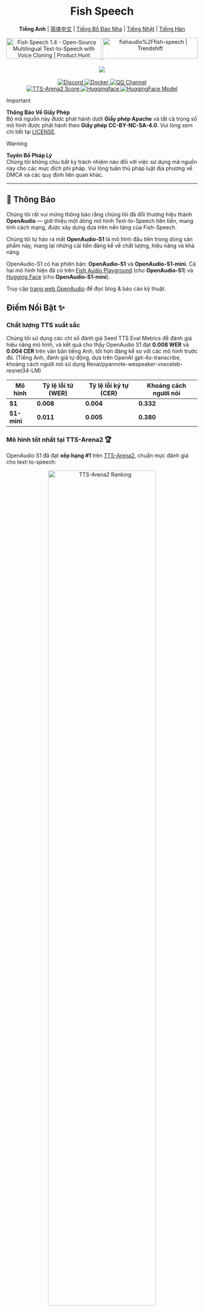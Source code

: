 <div align="center">
<h1>Fish Speech</h1>

**Tiếng Anh** | [简体中文](docs/README.zh.md) | [Tiếng Bồ Đào Nha](docs/README.pt-BR.md) | [Tiếng Nhật](docs/README.ja.md) | [Tiếng Hàn](docs/README.ko.md) <br>

<a href="https://www.producthunt.com/posts/fish-speech-1-4?embed=true&utm_source=badge-featured&utm_medium=badge&utm_souce=badge-fish&#0045;speech&#0045;1&#0045;4" target="_blank">
    <img src="https://api.producthunt.com/widgets/embed-image/v1/featured.svg?post_id=488440&theme=light" alt="Fish&#0032;Speech&#0032;1&#0046;4 - Open&#0045;Source&#0032;Multilingual&#0032;Text&#0045;to&#0045;Speech&#0032;with&#0032;Voice&#0032;Cloning | Product Hunt" style="width: 250px; height: 54px;" width="250" height="54" />
</a>
<a href="https://trendshift.io/repositories/7014" target="_blank">
    <img src="https://trendshift.io/api/badge/repositories/7014" alt="fishaudio%2Ffish-speech | Trendshift" style="width: 250px; height: 55px;" width="250" height="55"/>
</a>
<br>
</div>
<br>

<div align="center">
    <img src="https://count.getloli.com/get/@fish-speech?theme=asoul" /><br>
</div>

<br>

<div align="center">
    <a target="_blank" href="https://discord.gg/Es5qTB9BcN">
        <img alt="Discord" src="https://img.shields.io/discord/1214047546020728892?color=%23738ADB&label=Discord&logo=discord&logoColor=white&style=flat-square"/>
    </a>
    <a target="_blank" href="https://hub.docker.com/r/fishaudio/fish-speech">
        <img alt="Docker" src="https://img.shields.io/docker/pulls/fishaudio/fish-speech?style=flat-square&logo=docker"/>
    </a>
    <a target="_blank" href="https://pd.qq.com/s/bwxia254o">
      <img alt="QQ Channel" src="https://img.shields.io/badge/QQ-blue?logo=tencentqq">
    </a>
</div>

<div align="center">
    <a target="_blank" href="https://huggingface.co/spaces/TTS-AGI/TTS-Arena-V2">
      <img alt="TTS-Arena2 Score" src="https://img.shields.io/badge/TTS_Arena2-Rank_%231-gold?style=flat-square&logo=trophy&logoColor=white">
    </a>
    <a target="_blank" href="https://huggingface.co/spaces/fishaudio/fish-speech-1">
        <img alt="Huggingface" src="https://img.shields.io/badge/🤗%20-space%20demo-yellow"/>
    </a>
    <a target="_blank" href="https://huggingface.co/fishaudio/openaudio-s1-mini">
        <img alt="HuggingFace Model" src="https://img.shields.io/badge/🤗%20-models-orange"/>
    </a>
</div>

> [!IMPORTANT]
> **Thông Báo Về Giấy Phép**  
> Bộ mã nguồn này được phát hành dưới **Giấy phép Apache** và tất cả trọng số mô hình được phát hành theo **Giấy phép CC-BY-NC-SA-4.0**. Vui lòng xem chi tiết tại [LICENSE](LICENSE).

> [!WARNING]
> **Tuyên Bố Pháp Lý**  
> Chúng tôi không chịu bất kỳ trách nhiệm nào đối với việc sử dụng mã nguồn này cho các mục đích phi pháp. Vui lòng tuân thủ pháp luật địa phương về DMCA và các quy định liên quan khác.

---

## 🎉 Thông Báo

Chúng tôi rất vui mừng thông báo rằng chúng tôi đã đổi thương hiệu thành **OpenAudio** — giới thiệu một dòng mô hình Text-to-Speech tiên tiến, mang tính cách mạng, được xây dựng dựa trên nền tảng của Fish-Speech.

Chúng tôi tự hào ra mắt **OpenAudio-S1** là mô hình đầu tiên trong dòng sản phẩm này, mang lại những cải tiến đáng kể về chất lượng, hiệu năng và khả năng.

OpenAudio-S1 có hai phiên bản: **OpenAudio-S1** và **OpenAudio-S1-mini**. Cả hai mô hình hiện đã có trên [Fish Audio Playground](https://fish.audio) (cho **OpenAudio-S1**) và [Hugging Face](https://huggingface.co/fishaudio/openaudio-s1-mini) (cho **OpenAudio-S1-mini**).

Truy cập [trang web OpenAudio](https://openaudio.com/blogs/s1) để đọc blog & báo cáo kỹ thuật.

## Điểm Nổi Bật ✨

### **Chất lượng TTS xuất sắc**

Chúng tôi sử dụng các chỉ số đánh giá Seed TTS Eval Metrics để đánh giá hiệu năng mô hình, và kết quả cho thấy OpenAudio S1 đạt **0.008 WER** và **0.004 CER** trên văn bản tiếng Anh, tốt hơn đáng kể so với các mô hình trước đó. (Tiếng Anh, đánh giá tự động, dựa trên OpenAI gpt-4o-transcribe, khoảng cách người nói sử dụng Revai/pyannote-wespeaker-voxceleb-resnet34-LM)

| Mô hình | Tỷ lệ lỗi từ (WER) | Tỷ lệ lỗi ký tự (CER) | Khoảng cách người nói |
|-------|----------------------|---------------------------|------------------|
| **S1** | **0.008**  | **0.004**  | **0.332** |
| **S1-mini** | **0.011** | **0.005** | **0.380** |

### **Mô hình tốt nhất tại TTS-Arena2** 🏆

OpenAudio S1 đã đạt **xếp hạng #1** trên [TTS-Arena2](https://arena.speechcolab.org/), chuẩn mực đánh giá cho text-to-speech:

<div align="center">
    <img src="https://raw.githubusercontent.com/fishaudio/fish-speech/main/docs/assets/Elo.jpg" alt="TTS-Arena2 Ranking" style="width: 75%;" />
</div>

### **Điều khiển giọng nói**

OpenAudio S1 **hỗ trợ đa dạng cảm xúc, ngữ điệu và các ký hiệu đặc biệt** để tăng cường khả năng tổng hợp giọng nói:

- **Cảm xúc cơ bản**:
```
(angry) (sad) (excited) (surprised) (satisfied) (delighted) 
(scared) (worried) (upset) (nervous) (frustrated) (depressed)
(empathetic) (embarrassed) (disgusted) (moved) (proud) (relaxed)
(grateful) (confident) (interested) (curious) (confused) (joyful)
```

- **Cảm xúc nâng cao**:
```
(disdainful) (unhappy) (anxious) (hysterical) (indifferent) 
(impatient) (guilty) (scornful) (panicked) (furious) (reluctant)
(keen) (disapproving) (negative) (denying) (astonished) (serious)
(sarcastic) (conciliative) (comforting) (sincere) (sneering)
(hesitating) (yielding) (painful) (awkward) (amused)
```

- **Ký hiệu ngữ điệu**:
```
(in a hurry tone) (shouting) (screaming) (whispering) (soft tone)
```

- **Hiệu ứng âm thanh đặc biệt**:
```
(laughing) (chuckling) (sobbing) (crying loudly) (sighing) (panting)
(groaning) (crowd laughing) (background laughter) (audience laughing)
```

Bạn cũng có thể sử dụng Ha,ha,ha để điều khiển, còn rất nhiều trường hợp khác chờ bạn khám phá.

(Hỗ trợ tiếng Anh, tiếng Trung và tiếng Nhật hiện tại, nhiều ngôn ngữ khác sẽ sớm ra mắt!)

### **Hai Loại Mô Hình**

| Mô hình | Kích thước | Khả dụng | Tính năng |
|-------|------|--------------|----------|
| **S1** | 4B tham số | Có trên [fish.audio](fish.audio) | Mô hình đầy đủ tính năng |
| **S1-mini** | 0.5B tham số | Có trên huggingface [hf space](https://huggingface.co/spaces/fishaudio/openaudio-s1-mini) | Phiên bản rút gọn với các khả năng cốt lõi |

Cả S1 và S1-mini đều tích hợp học tăng cường trực tuyến từ phản hồi của con người (RLHF).

## **Tính năng**

1. **Zero-shot & Few-shot TTS:** Nhập mẫu giọng nói từ 10 đến 30 giây để tạo ra đầu ra TTS chất lượng cao. **Xem hướng dẫn chi tiết tại [Thực hành tốt nhất cho nhân bản giọng nói](https://docs.fish.audio/text-to-speech/voice-clone-best-practices).**

2. **Hỗ trợ đa ngôn ngữ & xuyên ngôn ngữ:** Chỉ cần sao chép và dán văn bản đa ngôn ngữ vào hộp nhập liệu—không cần lo ngại về ngôn ngữ. Hiện hỗ trợ tiếng Anh, Nhật, Hàn, Trung, Pháp, Đức, Ả Rập và Tây Ban Nha.

3. **Không phụ thuộc vào âm vị:** Mô hình có khả năng tổng quát hóa mạnh mẽ và không phụ thuộc vào âm vị để tổng hợp tiếng nói. Có thể xử lý văn bản ở bất kỳ hệ chữ nào.

4. **Chính xác cao:** Đạt tỷ lệ lỗi ký tự (CER) thấp khoảng 0.4% và tỷ lệ lỗi từ (WER) khoảng 0.8% cho đánh giá Seed-TTS.

5. **Nhanh:** Với công nghệ fish-tech, hệ số thời gian thực khoảng 1:5 trên laptop Nvidia RTX 4060 và 1:15 trên Nvidia RTX 4090.

6. **WebUI Inference:** Giao diện web thân thiện dựa trên Gradio, tương thích Chrome, Firefox, Edge và các trình duyệt khác.

7. **Giao diện GUI:** Có giao diện đồ họa PyQt6 hoạt động liền mạch với máy chủ API. Hỗ trợ Linux, Windows và macOS. [Xem GUI](https://github.com/AnyaCoder/fish-speech-gui).

8. **Dễ triển khai:** Thiết lập máy chủ suy luận dễ dàng với hỗ trợ gốc cho Linux, Windows (MacOS sắp có), giảm thiểu hao hụt tốc độ.

## **Truyền thông & Demo**

<div align="center">

### **Mạng xã hội**
<a href="https://x.com/FishAudio/status/1929915992299450398" target="_blank">
    <img src="https://img.shields.io/badge/𝕏-Latest_Demo-black?style=for-the-badge&logo=x&logoColor=white" alt="Latest Demo on X" />
</a>

### **Demo Tương tác**
<a href="https://fish.audio" target="_blank">
    <img src="https://img.shields.io/badge/Fish_Audio-Try_OpenAudio_S1-blue?style=for-the-badge" alt="Try OpenAudio S1" />
</a>
<a href="https://huggingface.co/spaces/fishaudio/openaudio-s1-mini" target="_blank">
    <img src="https://img.shields.io/badge/Hugging_Face-Try_S1_Mini-yellow?style=for-the-badge" alt="Try S1 Mini" />
</a>

### **Video trình diễn**

<a href="https://www.youtube.com/watch?v=SYuPvd7m06A" target="_blank">
    <img src="https://raw.githubusercontent.com/fishaudio/fish-speech/main/docs/assets/Thumbnail.jpg" alt="OpenAudio S1 Video" style="width: 50%;" />
</a>

### **Mẫu âm thanh**
<div style="margin: 20px 0;">
    <em> Các mẫu âm thanh chất lượng cao sẽ sớm được cập nhật, trình diễn khả năng TTS đa ngôn ngữ với nhiều trạng thái cảm xúc khác nhau.</em>
</div>

</div>

---

## Tài liệu

- [Xây dựng môi trường](https://raw.githubusercontent.com/fishaudio/fish-speech/main/docs/en/install.md)
- [Suy luận](https://raw.githubusercontent.com/fishaudio/fish-speech/main/docs/en/inference.md)

## Ghi nhận

- [VITS2 (daniilrobnikov)](https://github.com/daniilrobnikov/vits2)
- [Bert-VITS2](https://github.com/fishaudio/Bert-VITS2)
- [GPT VITS](https://github.com/innnky/gpt-vits)
- [MQTTS](https://github.com/b04901014/MQTTS)
- [GPT Fast](https://github.com/pytorch-labs/gpt-fast)
- [GPT-SoVITS](https://github.com/RVC-Boss/GPT-SoVITS)
- [Qwen3](https://github.com/QwenLM/Qwen3)

## Báo cáo kỹ thuật (V1.4)
```bibtex
@misc{fish-speech-v1.4,
      title={Fish-Speech: Leveraging Large Language Models for Advanced Multilingual Text-to-Speech Synthesis},
      author={Shijia Liao and Yuxuan Wang and Tianyu Li and Yifan Cheng and Ruoyi Zhang and Rongzhi Zhou and Yijin Xing},
      year={2024},
```bibtex
      eprint={2411.01156},
      archivePrefix={arXiv},
      primaryClass={cs.SD},
      url={https://arxiv.org/abs/2411.01156},
}
```

---

Tranlated By [Open Ai Tx](https://github.com/OpenAiTx/OpenAiTx) | Last indexed: 2025-06-10

---